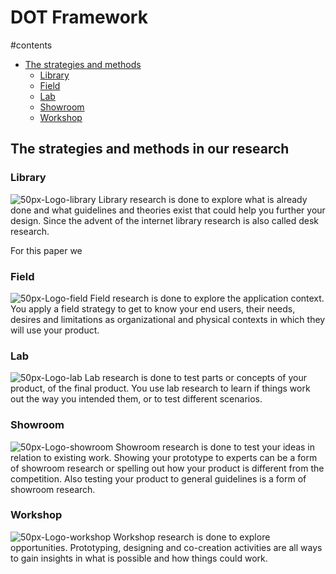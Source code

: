 # DOT Framework

#contents
- [The strategies and methods](#the-strategies-and-methods-in-our-research)
  - [Library](#library)
  - [Field](#field)
  - [Lab](#lab)
  - [Showroom](#showroom)
  - [Workshop](#workshop)

## The strategies and methods in our research
### Library
![50px-Logo-library](https://github.com/TotalTactician/Documentation/assets/81526735/439942aa-e2d4-4153-91bf-9c861bc359e4)
Library research is done to explore what is already done and what guidelines and theories exist that could help you further your design. Since the advent of the internet library research is also called desk research.

For this paper we 

### Field
![50px-Logo-field](https://github.com/TotalTactician/Documentation/assets/81526735/f717bfc4-40af-42a3-ab9e-11ef6cf39457)
Field research is done to explore the application context. You apply a field strategy to get to know your end users, their needs, desires and limitations as organizational and physical contexts in which they will use your product.

### Lab
![50px-Logo-lab](https://github.com/TotalTactician/Documentation/assets/81526735/778fd286-609e-4cd2-b570-77175658fca2)
Lab research is done to test parts or concepts of your product, of the final product. You use lab research to learn if things work out the way you intended them, or to test different scenarios.

### Showroom
![50px-Logo-showroom](https://github.com/TotalTactician/Documentation/assets/81526735/53135e59-bd27-4a9d-b459-fb0e3bbe2868)
Showroom research is done to test your ideas in relation to existing work. Showing your prototype to experts can be a form of showroom research or spelling out how your product is different from the competition. Also testing your product to general guidelines is a form of showroom research.

### Workshop
![50px-Logo-workshop](https://github.com/TotalTactician/Documentation/assets/81526735/639898df-bb47-4602-9e8c-9e17322e0d68)
Workshop research is done to explore opportunities. Prototyping, designing and co-creation activities are all ways to gain insights in what is possible and how things could work.
